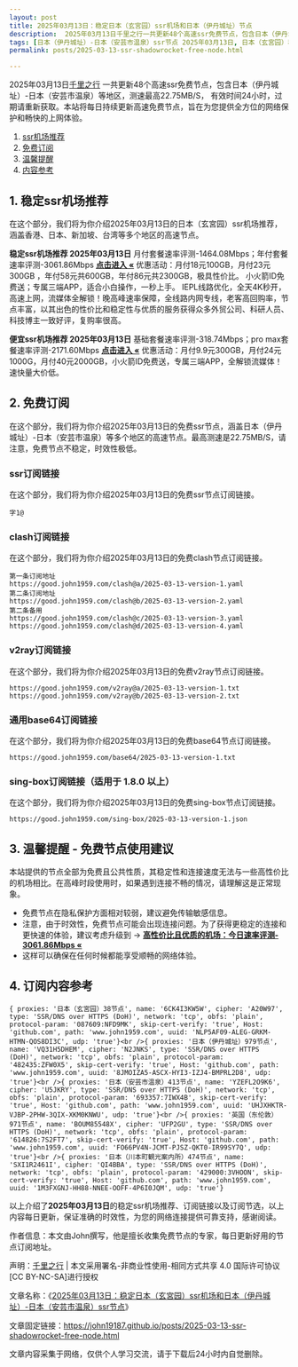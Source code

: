 ```yaml
---
layout: post
title: 2025年03月13日：稳定日本（玄宮园）ssr机场和日本（伊丹城址）节点
description:  2025年03月13日千里之行一共更新48个高速ssr免费节点，包含日本（伊丹城址）-日本（安芸市温泉）等地区，测速最高22.75MB/S， 有效时间24小时，过期请重新获取。本站将每日持续更新高速免费节点，旨在为您提供全方位的网络保护和畅快的上网体验
tags: [日本（伊丹城址）-日本（安芸市温泉）ssr节点 2025年03月13日, 日本（玄宮园）稳定ssr机场推荐 2025年03月13日]
permalink: posts/2025-03-13-ssr-shadowrocket-free-node.html

---
```



2025年03月13日[千里之行](https://john19187.github.io) 一共更新48个高速ssr免费节点，包含日本（伊丹城址）-日本（安芸市温泉）等地区，测速最高22.75MB/S， 有效时间24小时，过期请重新获取。本站将每日持续更新高速免费节点，旨在为您提供全方位的网络保护和畅快的上网体验。

1. [ssr机场推荐](#1-稳定ssr机场推荐)
2. [免费订阅](#2-免费订阅)
3. [温馨提醒](#3-温馨提醒---免费节点使用建议)
4. [内容参考](#4-订阅内容参考)

## 1. 稳定ssr机场推荐

在这个部分，我们将为你介绍2025年03月13日的日本（玄宮园）ssr机场推荐，涵盖香港、日本、新加坡、台湾等多个地区的高速节点。

<div class="good cat1"><strong>稳定ssr机场推荐 2025年03月13日</strong> 月付套餐速率评测-1464.08Mbps；年付套餐速率评测-3061.86Mbps <strong><a href="https://good.john1959.com/lepl/2025-03-13" target="_blank">点击进入 «</a></strong> 优惠活动：月付18元100GB，月付23元300GB ，年付58元共600GB，年付86元共2300GB，极具性价比。 小火箭ID免费送；专属三端APP，适合小白操作，一秒上手。 IEPL线路优化，全天4K秒开，高速上网，流媒体全解锁！晚高峰速率保障，全线路内网专线，老客高回购率，节点丰富，以其出色的性价比和稳定性与优质的服务获得众多外贸公司、科研人员、科技博主一致好评，复购率很高。</div><div class="good cat2">

<strong>便宜ssr机场推荐 2025年03月13日</strong> 基础套餐速率评测-318.74Mbps；pro max套餐速率评测-2171.60Mbps <strong><a href="https://good.john1959.com/cheap/2025-03-13" target="_blank">点击进入 «</a></strong> 优惠活动：月付9.9元300GB，月付24元1000G，月付40元2000GB，小火箭ID免费送，专属三端APP，全解锁流媒体！速快量大价低。</div>

## 2. 免费订阅

在这个部分，我们将为你介绍2025年03月13日的免费ssr节点，涵盖日本（伊丹城址）-日本（安芸市温泉）等多个地区的高速节点。最高测速是22.75MB/S，请注意，免费节点不稳定，时效性极低。

### ssr订阅链接

在这个部分，我们将为你介绍2025年03月13日的免费ssr节点订阅链接。

```
字1@
```

### clash订阅链接

在这个部分，我们将为你介绍2025年03月13日的免费clash节点订阅链接。

```
第一条订阅地址
https://good.john1959.com/clash@a/2025-03-13-version-1.yaml
第二条订阅地址
https://good.john1959.com/clash@b/2025-03-13-version-2.yaml
第二条备用
https://good.john1959.com/clash@c/2025-03-13-version-3.yaml
https://good.john1959.com/clash@d/2025-03-13-version-4.yaml
```

### v2ray订阅链接

在这个部分，我们将为你介绍2025年03月13日的免费v2ray节点订阅链接。

```
https://good.john1959.com/v2ray@a/2025-03-13-version-1.txt
https://good.john1959.com/v2ray@b/2025-03-13-version-2.txt
```

### 通用base64订阅链接

在这个部分，我们将为你介绍2025年03月13日的免费base64节点订阅链接。

```
https://good.john1959.com/base64/2025-03-13-version-1.txt
```

### sing-box订阅链接（适用于 1.8.0 以上）

在这个部分，我们将为你介绍2025年03月13日的免费sing-box节点订阅链接。

```
https://good.john1959.com/sing-box/2025-03-13-version-1.json
```

## 3. 温馨提醒 - 免费节点使用建议

本站提供的节点全部为免费且公共性质，其稳定性和连接速度无法与一些高性价比的机场相比。在高峰时段使用时，如果遇到连接不畅的情况，请理解这是正常现象。

- 免费节点在隐私保护方面相对较弱，建议避免传输敏感信息。
- 注意，由于时效性，免费节点可能会出现连接问题。为了获得更稳定的连接和更快速的体验，建议考虑升级到 → <strong>[高性价比且优质的机场：今日速率评测- 3061.86Mbps «](https://good.john1959.com/lepl/2025-03-13)</strong>
- 这样可以确保在任何时候都能享受顺畅的网络体验。

## 4. 订阅内容参考

```
{ proxies: '日本（玄宮园）38节点', name: '6CK4I3KW5W', cipher: 'A20W97', type: 'SSR/DNS over HTTPS (DoH)', network: 'tcp', obfs: 'plain', protocol-param: '087609:NFD9MK', skip-cert-verify: 'true', Host: 'github.com', path: 'www.john1959.com', uuid: 'NLP5AF09-ALEG-GRKM-HTMN-QOS8DI3C', udp: 'true'}<br />{ proxies: '日本（伊丹城址）979节点', name: 'VQ31H5DHEM', cipher: 'N2JNKS', type: 'SSR/DNS over HTTPS (DoH)', network: 'tcp', obfs: 'plain', protocol-param: '482435:ZFW0X5', skip-cert-verify: 'true', Host: 'github.com', path: 'www.john1959.com', uuid: '8JMOIZA5-ASCX-HYI3-IZJ4-BMPRL2D8', udp: 'true'}<br />{ proxies: '日本（安芸市温泉）413节点', name: 'YZEFL2O9K6', cipher: 'U5JKRY', type: 'SSR/DNS over HTTPS (DoH)', network: 'tcp', obfs: 'plain', protocol-param: '693357:7IWX4B', skip-cert-verify: 'true', Host: 'github.com', path: 'www.john1959.com', uuid: 'UHJXHKTR-VJBP-2PHW-3QIX-XKM0KNWU', udp: 'true'}<br />{ proxies: '英国（东伦敦）971节点', name: 'BOUM85548X', cipher: 'UFP2GU', type: 'SSR/DNS over HTTPS (DoH)', network: 'tcp', obfs: 'plain', protocol-param: '614826:7S2FT7', skip-cert-verify: 'true', Host: 'github.com', path: 'www.john1959.com', uuid: 'FO66PV4N-JCMT-PJSZ-QKT0-IR99SY7Q', udp: 'true'}<br />{ proxies: '日本（川本町観光案内所）474节点', name: 'SXI1R2461I', cipher: 'QI4BBA', type: 'SSR/DNS over HTTPS (DoH)', network: 'tcp', obfs: 'plain', protocol-param: '429000:3VHOON', skip-cert-verify: 'true', Host: 'github.com', path: 'www.john1959.com', uuid: '1M3FXGNJ-HH88-NNEE-OOFF-4P6I0JQM', udp: 'true'}
```

以上介绍了<strong>2025年03月13日</strong>的稳定ssr机场推荐、订阅链接以及订阅节选，以上内容每日更新，保证准确的时效性，为您的网络连接提供可靠支持，感谢阅读。

作者信息：本文由John撰写，他是擅长收集免费节点的专家，每日更新好用的节点订阅地址。

声明：[千里之行](https://john19187.github.io) | 本文采用署名-非商业性使用-相同方式共享 4.0 国际许可协议[CC BY-NC-SA]进行授权

文章名称：《[2025年03月13日：稳定日本（玄宮园）ssr机场和日本（伊丹城址）-日本（安芸市温泉）ssr节点](https://john19187.github.io/posts/2025-03-13-ssr-shadowrocket-free-node.html)》

文章固定链接：https://john19187.github.io/posts/2025-03-13-ssr-shadowrocket-free-node.html


文章内容采集于网络，仅供个人学习交流，请于下载后24小时内自觉删除。
